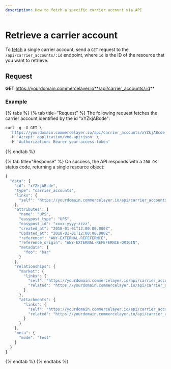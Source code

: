 ```yaml
---
description: How to fetch a specific carrier account via API
---
```


# Retrieve a carrier account

To <a href="https://docs.commercelayer.io/developers/fetching-resources" target="_blank">fetch</a> a single carrier account, send a `GET` request to the `/api/carrier_accounts/:id` endpoint, where `id` is the ID of the resource that you want to retrieve.

## Request

**GET** https://yourdomain.commercelayer.io**/api/carrier_accounts/:id**

### **Example**

{% tabs %}
{% tab title="Request" %}
The following request fetches the carrier account identified by the id "xYZkjABcde":

```javascript
curl -g -X GET \
  'https://yourdomain.commercelayer.io/api/carrier_accounts/xYZkjABcde' \
  -H 'Accept: application/vnd.api+json' \
  -H 'Authorization: Bearer your-access-token'
```
{% endtab %}

{% tab title="Response" %}
On success, the API responds with a `200 OK` status code, returning a single resource object:

```javascript
{
  "data": {
    "id": "xYZkjABcde",
    "type": "carrier_accounts",
    "links": {
      "self": "https://yourdomain.commercelayer.io/api/carrier_accounts/xYZkjABcde"
    },
    "attributes": {
      "name": "UPS",
      "easypost_type": "UPS",
      "easypost_id": "xxxx-yyyy-zzzz",
      "created_at": "2018-01-01T12:00:00.000Z",
      "updated_at": "2018-01-01T12:00:00.000Z",
      "reference": "ANY-EXTERNAL-REFEFERNCE",
      "reference_origin": "ANY-EXTERNAL-REFEFERNCE-ORIGIN",
      "metadata": {
        "foo": "bar"
      }
    },
    "relationships": {
      "market": {
        "links": {
          "self": "https://yourdomain.commercelayer.io/api/carrier_accounts/xYZkjABcde/relationships/market",
          "related": "https://yourdomain.commercelayer.io/api/carrier_accounts/xYZkjABcde/market"
        }
      },
      "attachments": {
        "links": {
          "self": "https://yourdomain.commercelayer.io/api/carrier_accounts/xYZkjABcde/relationships/attachments",
          "related": "https://yourdomain.commercelayer.io/api/carrier_accounts/xYZkjABcde/attachments"
        }
      }
    },
    "meta": {
      "mode": "test"
    }
  }
}
```
{% endtab %}
{% endtabs %}

